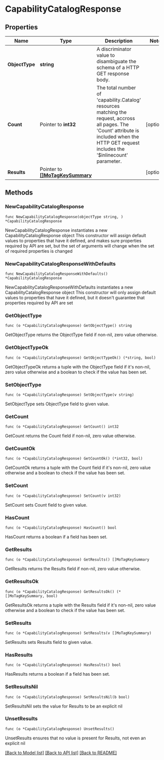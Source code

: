 # CapabilityCatalogResponse

## Properties

Name | Type | Description | Notes
------------ | ------------- | ------------- | -------------
**ObjectType** | **string** | A discriminator value to disambiguate the schema of a HTTP GET response body. | 
**Count** | Pointer to **int32** | The total number of &#39;capability.Catalog&#39; resources matching the request, accross all pages. The &#39;Count&#39; attribute is included when the HTTP GET request includes the &#39;$inlinecount&#39; parameter. | [optional] 
**Results** | Pointer to [**[]MoTagKeySummary**](mo.TagKeySummary.md) |  | [optional] 

## Methods

### NewCapabilityCatalogResponse

`func NewCapabilityCatalogResponse(objectType string, ) *CapabilityCatalogResponse`

NewCapabilityCatalogResponse instantiates a new CapabilityCatalogResponse object
This constructor will assign default values to properties that have it defined,
and makes sure properties required by API are set, but the set of arguments
will change when the set of required properties is changed

### NewCapabilityCatalogResponseWithDefaults

`func NewCapabilityCatalogResponseWithDefaults() *CapabilityCatalogResponse`

NewCapabilityCatalogResponseWithDefaults instantiates a new CapabilityCatalogResponse object
This constructor will only assign default values to properties that have it defined,
but it doesn't guarantee that properties required by API are set

### GetObjectType

`func (o *CapabilityCatalogResponse) GetObjectType() string`

GetObjectType returns the ObjectType field if non-nil, zero value otherwise.

### GetObjectTypeOk

`func (o *CapabilityCatalogResponse) GetObjectTypeOk() (*string, bool)`

GetObjectTypeOk returns a tuple with the ObjectType field if it's non-nil, zero value otherwise
and a boolean to check if the value has been set.

### SetObjectType

`func (o *CapabilityCatalogResponse) SetObjectType(v string)`

SetObjectType sets ObjectType field to given value.


### GetCount

`func (o *CapabilityCatalogResponse) GetCount() int32`

GetCount returns the Count field if non-nil, zero value otherwise.

### GetCountOk

`func (o *CapabilityCatalogResponse) GetCountOk() (*int32, bool)`

GetCountOk returns a tuple with the Count field if it's non-nil, zero value otherwise
and a boolean to check if the value has been set.

### SetCount

`func (o *CapabilityCatalogResponse) SetCount(v int32)`

SetCount sets Count field to given value.

### HasCount

`func (o *CapabilityCatalogResponse) HasCount() bool`

HasCount returns a boolean if a field has been set.

### GetResults

`func (o *CapabilityCatalogResponse) GetResults() []MoTagKeySummary`

GetResults returns the Results field if non-nil, zero value otherwise.

### GetResultsOk

`func (o *CapabilityCatalogResponse) GetResultsOk() (*[]MoTagKeySummary, bool)`

GetResultsOk returns a tuple with the Results field if it's non-nil, zero value otherwise
and a boolean to check if the value has been set.

### SetResults

`func (o *CapabilityCatalogResponse) SetResults(v []MoTagKeySummary)`

SetResults sets Results field to given value.

### HasResults

`func (o *CapabilityCatalogResponse) HasResults() bool`

HasResults returns a boolean if a field has been set.

### SetResultsNil

`func (o *CapabilityCatalogResponse) SetResultsNil(b bool)`

 SetResultsNil sets the value for Results to be an explicit nil

### UnsetResults
`func (o *CapabilityCatalogResponse) UnsetResults()`

UnsetResults ensures that no value is present for Results, not even an explicit nil

[[Back to Model list]](../README.md#documentation-for-models) [[Back to API list]](../README.md#documentation-for-api-endpoints) [[Back to README]](../README.md)


